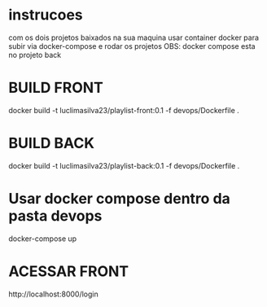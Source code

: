 # instrucoes
com os dois projetos baixados na sua maquina
usar container docker para subir via docker-compose e rodar os projetos
OBS: docker compose esta no projeto back

# BUILD FRONT

docker build -t luclimasilva23/playlist-front:0.1 -f devops/Dockerfile .

# BUILD BACK

docker build -t luclimasilva23/playlist-back:0.1 -f devops/Dockerfile .

# Usar docker compose dentro da pasta devops
docker-compose up

# ACESSAR FRONT
http://localhost:8000/login